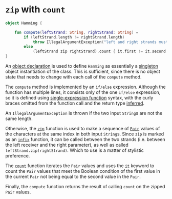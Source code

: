 # `zip` with `count`

```kotlin
object Hamming {

    fun compute(leftStrand: String, rightStrand: String) =
        if (leftStrand.length != rightStrand.length)
            throw IllegalArgumentException("left and right strands must be of equal length")
        else
            (leftStrand zip rightStrand).count { it.first != it.second }
}
```

An [object declaration][object] is used to define `Hamming` as essentially a [singleton][singleton] object instantiation of the class.
This is sufficient, since there is no object state that needs to change with each call of the `compute` method.

The `compute` method is implemented by an `if/else` expression.
Although the function has multiple lines, it consists only of the one `if/else` expression,
so it is defined using [single-expression function][single-expression-function] syntax,
with the curly braces omitted from the function call and the return type [inferred][type-inference].

An `IllegalArgumentException` is thrown if the two input `String`s are not the same length.

Otherwise, the [`zip`][zip] function is used to make a sequence of [`Pair`][pair] values of the characters at the same index in both input `String`s.
Since `zip` is marked as an [`infix`][infix] function, it can be called between the two strands (i.e. between the left receiver and the right parameter),
as well as called `leftStrand.zip(rightStrand)`.
Which to use is a matter of stylistic preference.

The [`count`][count] function iterates the `Pair` values and uses the [`it`][it] keyword to count the `Pair` values that meet the Boolean condition
of the first value in the current `Pair` not being equal to the second value in the `Pair`.

Finally, the `compute` function returns the result of calling `count` on the zipped `Pair` values.

[object]: https://kotlinlang.org/docs/object-declarations.html#object-declarations-overview
[singleton]: https://en.wikipedia.org/wiki/Singleton_pattern
[single-expression-function]: https://kotlinlang.org/docs/functions.html#single-expression-functions
[type-inference]: https://kotlinlang.org/spec/type-inference.html
[zip]: https://kotlinlang.org/api/latest/jvm/stdlib/kotlin.text/zip.html
[count]: https://kotlinlang.org/api/latest/jvm/stdlib/kotlin.collections/count.html
[pair]: https://kotlinlang.org/api/latest/jvm/stdlib/kotlin/-pair/
[infix]: https://kotlinlang.org/docs/functions.html#infix-notation
[it]: https://kotlinlang.org/docs/lambdas.html#it-implicit-name-of-a-single-parameter
